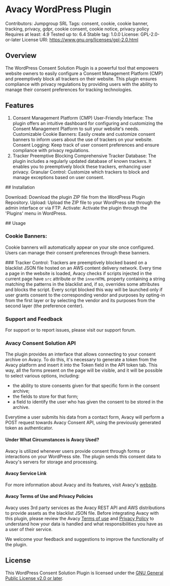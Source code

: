 # Avacy WordPress Plugin

Contributors: Jumpgroup SRL
Tags: consent, cookie, cookie banner, tracking, privacy, gdpr, cookie consent, cookie notice, privacy policy
Requires at least: 4.9
Tested up to: 6.4
Stable tag: 1.0.0
License: GPL-2.0-or-later
License URI: https://www.gnu.org/licenses/gpl-2.0.html


## Overview

The WordPress Consent Solution Plugin is a powerful tool that empowers website owners to easily configure a Consent Management Platform (CMP) and preemptively block all trackers on their website. This plugin ensures compliance with privacy regulations by providing users with the ability to manage their consent preferences for tracking technologies.

## Features

1. Consent Management Platform (CMP)
User-Friendly Interface: The plugin offers an intuitive dashboard for configuring and customizing the Consent Management Platform to suit your website's needs.
Customizable Cookie Banners: Easily create and customize consent banners to inform users about the use of trackers on your website.
Consent Logging: Keep track of user consent preferences and ensure compliance with privacy regulations.
2. Tracker Preemptive Blocking
Comprehensive Tracker Database: The plugin includes a regularly updated database of known trackers. It enables you to preemptively block these trackers, enhancing user privacy.
Granular Control: Customize which trackers to block and manage exceptions based on user consent.

## Installation

Download: Download the plugin ZIP file from the WordPress Plugin Repository.
Upload: Upload the ZIP file to your WordPress site through the admin interface or via FTP.
Activate: Activate the plugin through the 'Plugins' menu in WordPress.

## Usage

### Cookie Banners:

Cookie banners will automatically appear on your site once configured.
Users can manage their consent preferences through these banners.

### Tracker Control:
Trackers are preemptively blocked based on a blacklist JSON file hosted on an AWS content delivery network.
Every time a page in the website is loaded, Avacy checks if scripts injected in the current page have `src` attribute or the `innerHTML` property containing a string matching the patterns in the blacklist and, if so, overrides some attributes and blocks the script.
Every script blocked this way will be launched only if user grants consent to the corresponding vendor and purposes by opting-in from the first layer or by selecting the vendor and its purposes from the second layer (the preference center).

### Support and Feedback
For support or to report issues, please visit our support forum.

### Avacy Consent Solution API
The plugin provides an interface that allows connecting to your consent archive on Avacy. To do this, it's necessary to generate a token from the Avacy platform and insert it into the Token field in the API token tab. This way, all the forms present on the page will be visible, and it will be possible to select various options, including:

* the ability to store consents given for that specific form in the consent archive;
* the fields to store for that form;
* a field to identify the user who has given the consent to be stored in the archive.

Everytime a user submits his data from a contact form, Avacy will perform a POST request towards Avacy Consent API, using the previously generated token as authenticator.

#### Under What Circumstances is Avacy Used?
Avacy is utilized whenever users provide consent through forms or interactions on your WordPress site. The plugin sends this consent data to Avacy's servers for storage and processing.

#### Avacy Service Link
For more information about Avacy and its features, visit Avacy's [website](https://avacysolution.com/).

#### Avacy Terms of Use and Privacy Policies
Avacy uses 3rd party services as the Avacy REST API and AWS distributions to provide assets as the blacklist JSON file.
Before integrating Avacy with this plugin, please review the Avacy [Terms of use](https://avacy.eu/terms-and-conditions) and [Privacy Policy](https://api.avacy.eu/jumpgroup/privacypolicy/14/it) to understand how your data is handled and what responsibilities you have as a user of their service.

We welcome your feedback and suggestions to improve the functionality of the plugin.

## License

This WordPress Consent Solution Plugin is licensed under the [GNU General Public License v2.0 or later](https://www.gnu.org/licenses/gpl-2.0.html).

